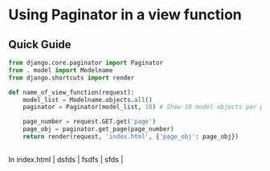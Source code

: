 # Using Paginator in a view function
## Quick Guide
```python
from django.core.paginator import Paginator
from . model import Modelname
from django.shortcuts import render
```

```python
def name_of_view_function(request):
    model_list = Modelname.objects.all()
    paginator = Paginator(model_list, 10) # Show 10 model objects per page.

    page_number = request.GET.get('page')
    page_obj = paginator.get_page(page_number)
    return render(request, 'index.html', {'page_obj': page_obj})
  
```
In index.html 
| dsfds | fsdfs | sfds |
